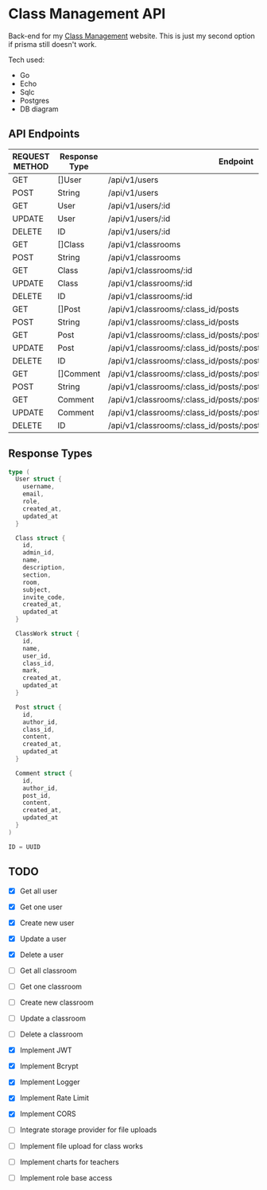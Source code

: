 # Class Management API

Back-end for my [Class Management](https://class-management.vercel.app)  website. This is just my second option if prisma still doesn't work.

Tech used:
- Go
- Echo
- Sqlc
- Postgres
- DB diagram

## API Endpoints
| REQUEST METHOD    | Response Type    | Endpoint    |
|---------------- | --------------- | --------------- |
| GET    | []User    | /api/v1/users    |
| POST    | String    | /api/v1/users    |
| GET   | User   | /api/v1/users/:id   |
| UPDATE    | User    | /api/v1/users/:id    |
| DELETE    | ID   | /api/v1/users/:id    |
| GET    | []Class    | /api/v1/classrooms    |
| POST    | String    | /api/v1/classrooms    |
| GET   | Class   | /api/v1/classrooms/:id   |
| UPDATE    | Class    | /api/v1/classrooms/:id    |
| DELETE    | ID   | /api/v1/classrooms/:id    |
| GET    | []Post    | /api/v1/classrooms/:class_id/posts    |
| POST    | String    | /api/v1/classrooms/:class_id/posts   |
| GET   | Post   | /api/v1/classrooms/:class_id/posts/:post_id   |
| UPDATE    | Post    | /api/v1/classrooms/:class_id/posts/:post_id    |
| DELETE    | ID   | /api/v1/classrooms/:class_id/posts/:post_id    |
| GET    | []Comment    | /api/v1/classrooms/:class_id/posts/:post_id/comments    |
| POST    | String    | /api/v1/classrooms/:class_id/posts/:post_id/comments   |
| GET   | Comment   | /api/v1/classrooms/:class_id/posts/:post_id/comments/:comment_id   |
| UPDATE    | Comment    | /api/v1/classrooms/:class_id/posts/:post_id/comments/:comment_id    |
| DELETE    | ID   | /api/v1/classrooms/:class_id/posts/:post_id/comments/:comment_id    |


## Response Types
```go
type (
  User struct { 
    username,
    email,
    role,
    created_at,
    updated_at
  }

  Class struct {
    id,
    admin_id,
    name,
    description,
    section,
    room,
    subject,
    invite_code,
    created_at,
    updated_at
  }

  ClassWork struct {
    id,
    name,
    user_id,
    class_id,
    mark,
    created_at,
    updated_at
  }

  Post struct { 
    id,
    author_id,
    class_id,
    content,
    created_at,
    updated_at 
  }

  Comment struct { 
    id,
    author_id,
    post_id,
    content,
    created_at,
    updated_at
  }
)

ID = UUID
```

## TODO
- [x] Get all user
- [x] Get one user
- [x] Create new user
- [x] Update a user
- [x] Delete a user
- [ ] Get all classroom
- [ ] Get one classroom
- [ ] Create new classroom
- [ ] Update a classroom
- [ ] Delete a classroom
- [x] Implement JWT
- [x] Implement Bcrypt
- [x] Implement Logger
- [x] Implement Rate Limit
- [x] Implement CORS
- [ ] Integrate storage provider for file uploads 
- [ ] Implement file upload for class works
- [ ] Implement charts for teachers
- [ ] Implement role base access

